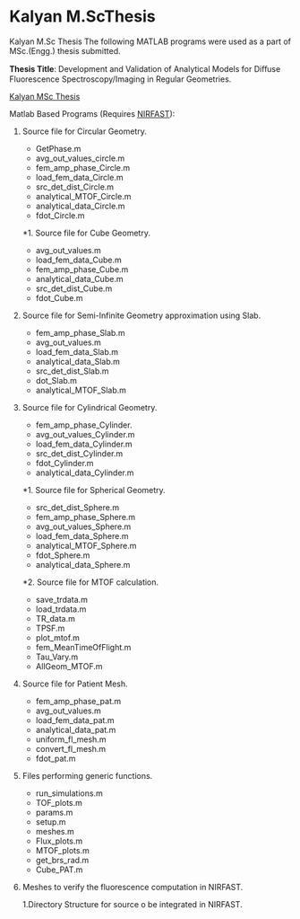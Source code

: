 # Kalyan M.ScThesis
Kalyan M.Sc Thesis
The following MATLAB programs were used as a part of MSc.(Engg.) thesis submitted.

**Thesis Title**: Development and Validation of Analytical Models for Diﬀuse Fluorescence Spectroscopy/Imaging in Regular Geometries.

[Kalyan MSc Thesis](https://docs.google.com/viewer?a=v&pid=sites&srcid=ZGVmYXVsdGRvbWFpbnxzZXJjbWlnfGd4OjcyOTNmYjUwZGI0YTc2NWM)

Matlab Based Programs (Requires [NIRFAST](http://www.dartmouth.edu/~nir/nirfast/)):

1. Source file for Circular Geometry.<br/>

     - GetPhase.m <br/> 
     - avg_out_values_circle.m<br/>
     - fem_amp_phase_Circle.m<br/>
     - load_fem_data_Circle.m<br/>
     - src_det_dist_Circle.m<br/>
     - analytical_MTOF_Circle.m<br/>
     - analytical_data_Circle.m<br/>
     - fdot_Circle.m<br/>
     
   *1. Source file for Cube Geometry.<br/>
     
     - avg_out_values.m<br/>
     - load_fem_data_Cube.m<br/>
     - fem_amp_phase_Cube.m<br/>
     - analytical_data_Cube.m<br/>
     - src_det_dist_Cube.m<br/>
     - fdot_Cube.m<br/>
     
2. Source file for Semi-Infinite Geometry approximation using Slab.<br/>
    - fem_amp_phase_Slab.m<br/>
    - avg_out_values.m<br/>
    - load_fem_data_Slab.m<br/>
    - analytical_data_Slab.m<br/>
    - src_det_dist_Slab.m<br/>
    -  dot_Slab.m<br/>
    -  analytical_MTOF_Slab.m<br/>
     
3. Source file for Cylindrical Geometry.<br/>
   -   fem_amp_phase_Cylinder.<br/>
   -  avg_out_values_Cylinder.m<br/>
   -   load_fem_data_Cylinder.m<br/>
   -   src_det_dist_Cylinder.m<br/>
   -  fdot_Cylinder.m<br/>
   -  analytical_data_Cylinder.m<br/>
     
   *1. Source file for Spherical Geometry.<br/>
    -  src_det_dist_Sphere.m<br/>
    - fem_amp_phase_Sphere.m<br/>
    -  avg_out_values_Sphere.m<br/>
    -  load_fem_data_Sphere.m<br/>
    -   analytical_MTOF_Sphere.m<br/>
    -   fdot_Sphere.m<br/>
    -   analytical_data_Sphere.m<br/>
     
   *2. Source file for MTOF calculation.<br/>
    - save_trdata.m<br/>
    - load_trdata.m<br/>
    - TR_data.m<br/>
    - TPSF.m<br/>
    - plot_mtof.m<br/>
    - fem_MeanTimeOfFlight.m<br/>
    - Tau_Vary.m<br/>
    - AllGeom_MTOF.m<br/>
    
4. Source file for Patient Mesh.<br/>
    - fem_amp_phase_pat.m<br/>
    - avg_out_values.m<br/>
    - load_fem_data_pat.m<br/>
    - analytical_data_pat.m<br/>
    - uniform_fl_mesh.m<br/>
    - convert_fl_mesh.m<br/>
    - fdot_pat.m<br/>
    
5. Files performing generic functions.<br/>
    - run_simulations.m<br/>
    - TOF_plots.m<br/>
    - params.m<br/>
    - setup.m<br/>
    - meshes.m<br/>
    - Flux_plots.m<br/>
    - MTOF_plots.m<br/>
    - get_brs_rad.m<br/>
    - Cube_PAT.m<br/>
    
6. Meshes to verify the fluorescence computation in NIRFAST.

   1.Directory Structure for source o be integrated in NIRFAST.
